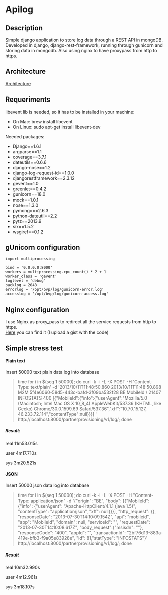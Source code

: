 # Apilog

## Description
Simple django application to store log data through a REST API in mongoDB. Developed in django, django-rest-framework, running through gunicorn and storing data in mongodb. Also using nginx to have proxypass from http to https.

## Architecture
[Architecture](https://github.com/jalp/apilogger/wiki)

## Requeriments

libevent lib is needed, so it has to be installed in your machine:

* On Mac: brew install libevent
* On Linux: sudo apt-get install libevent-dev

Needed packages:

- Django==1.6.1
- argparse==1.1
- coverage==3.7.1
- dateutils==0.6.6
- django-nose==1.2
- django-log-request-id==1.0.0
- djangorestframework==2.3.12
- gevent==1.0
- greenlet==0.4.2
- gunicorn==18.0
- mock==1.0.1
- nose==1.3.0
- pymongo==2.6.3
- python-dateutil==2.2
- pytz==2013.9
- six==1.5.2
- wsgiref==0.1.2

## gUnicorn configuration
	import multiprocessing

	bind = '0.0.0.0:8000'
	workers = multiprocessing.cpu_count() * 2 + 1
	worker_class = 'gevent'
	loglevel = 'debug'
	backlog = 2048
	errorlog = '/opt/bvp/log/gunicorn-error.log'
	accesslog = '/opt/bvp/log/gunicorn-access.log'
## Nginx configuration
I use Nginx as proxy_pass to redirect all the service requests from http to https.  
[Here](https://gist.github.com/jalp/9093810) you can find it (I upload a gist with the code) 
## Simple stress test
#### Plain text
Insert 50000 text plain data log into database

>time for i in $(seq 1 50000); do curl -k -i -L -X POST -H 'Content-Type: text/plain' -d '2013/10/11T11:48:50.860 2013/10/11T11:48:50.898 M2M 5f4e6060-58d5-443c-bafd-3f09ba532f28 BE MobileId / 21407 INFOSTATS 400 [{"MobileId":{"info":{"userAgent":"Mozilla/5.0 (Macintosh; Intel Mac OS X 10_8_4) AppleWebKit/537.36 (KHTML, like Gecko) Chrome/30.0.1599.69 Safari/537.36","xff":"10.70.15.127, 46.233.72.114","contentType":null}}}] ' http://localhost:8000/partnerprovisioning/v1/log/; done

##### Result:

real	11m53.015s

user	4m17.710s

sys		3m20.521s

#### JSON
Insert 50000 json data log into database

>time for i in $(seq 1 50000); do curl -k -i -L -X POST -H "Content-Type: application/json" -d '{"origin": "BE", "body": [{"MobileId": {"info": {"userAgent": "Apache-HttpClient/4.1.1 (java 1.5)", "contentType": "application/json", "xff": null}}}], "http_request": {}, "responseDate": "2013-07-30T14:10:09.154Z", "api": "mobileid", "app": "MobileId", "domain": null, "serviceId": "", "requestDate": "2013-07-30T14:10:08.617Z", "body_request":{"msisdn": ""}, "responseCode": "400", "appId": "", "transactionId": "2bf76d13-883a-419e-bfb3-f9a05e83928e", "id": 81,"statType": "INFOSTATS"}' http://localhost:8000/partnerprovisioning/v1/log/; done

##### Result
real	10m32.990s

user	4m12.961s

sys		3m18.107s